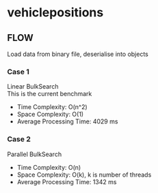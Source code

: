 # vehiclepositions
 
## FLOW
Load data from binary file, deserialise into objects

### Case 1
Linear BulkSearch  
 This is the current benchmark  
 * Time Complexity: O(n^2)  
 * Space Complexity: O(1)  
 * Average Processing Time: 4029 ms  
 
 ### Case 2
Parallel BulkSearch
 * Time Complexity: O(n)  
 * Space Complexity: O(k), k is number of threads  
 * Average Processing Time: 1342 ms  
